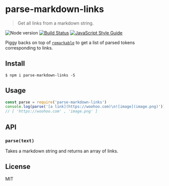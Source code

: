 # parse-markdown-links

> Get all links from a markdown string.

![Node version](https://img.shields.io/node/v/parse-markdown-links.svg)
[![Build Status](https://travis-ci.org/ralphtheninja/parse-markdown-links.svg?branch=master)](https://travis-ci.org/ralphtheninja/parse-markdown-links)
[![JavaScript Style Guide](https://img.shields.io/badge/code_style-standard-brightgreen.svg)](https://standardjs.com)

Piggy backs on top of [`remarkable`](https://github.com/jonschlinkert/remarkable) to get a list of parsed tokens corresponding to links.

## Install

```
$ npm i parse-markdown-links -S
```

## Usage

```js
const parse = require('parse-markdown-links')
console.log(parse('[a link](https://woohoo.com)\n![image](image.png)'))
// [ 'https://woohoo.com' , 'image.png' ]
```

## API

### `parse(text)`

Takes a markdown string and returns an array of links.

## License

MIT

